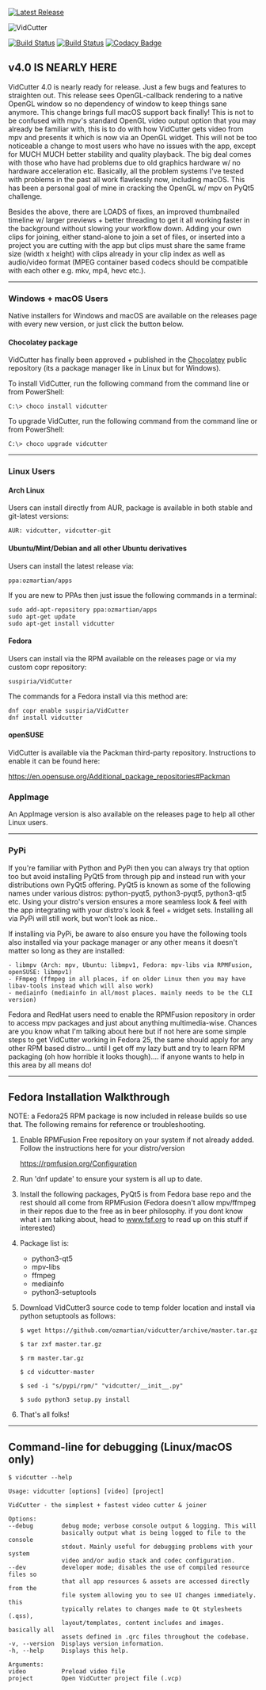 [![Latest Release](http://tvlinker.ozmartians.com/images/button-latest-release.png)](https://github.com/ozmartian/vidcutter/releases/latest)

![VidCutter](https://raw.githubusercontent.com/ozmartian/vidcutter/gh-pages/vidcutter-banner.png)

[![Build Status](https://travis-ci.org/ozmartian/vidcutter.svg)](https://travis-ci.org/ozmartian/vidcutter)
[![Build Status](https://ci.appveyor.com/api/projects/status/jgasythb2vqsxy7v?svg=true)](https://ci.appveyor.com/project/ozmartian/vidcutter)
[![Codacy Badge](https://api.codacy.com/project/badge/Grade/425a00c7c6af446ba87c6152567d9f7e)](https://www.codacy.com/app/ozmartian/vidcutter)

## v4.0 IS NEARLY HERE

VidCutter 4.0 is nearly ready for release. Just a few bugs and features to straighten out. This release sees OpenGL-callback rendering to a native OpenGL window so no dependency of window
to keep things sane anymore. This change brings full macOS support back finally! This is not to be confused with mpv's standard
OpenGL video output option that you may already be familiar with, this is to do with how VidCutter gets video from mpv and presents it which is now via an OpenGL widget. This will not 
be too noticeable a change to most users who have no issues with the app, except for MUCH MUCH better stability and quality playback. The big deal comes with those who have had problems
due to old graphics hardware w/ no hardware acceleration etc. Basically, all the problem systems I've tested with problems in the past all work flawlessly now, including macOS. This has been 
a personal goal of mine in cracking the OpenGL w/ mpv on PyQt5 challenge.

Besides the above, there are LOADS of fixes, an improved thumbnailed timeline w/ larger previews + better threading to get it all working faster in the background
without slowing your workflow down. Adding your own clips for joining, either stand-alone to join a set of files, or inserted into a project you are cutting with the app but
clips must share the same frame size (width x height) with clips already in your clip index as well as audio/video format (MPEG container based codecs should be compatible with each other e.g. mkv, mp4, hevc etc.).

***

### Windows + macOS Users

Native installers for Windows and macOS are available on the releases page with every new version, or just click the button below. 

#### Chocolatey package

VidCutter has finally been approved + published in the [Chocolatey](https://chocolatey.org) public repository (its a package manager like in Linux but
for Windows).

  To install VidCutter, run the following command from the command line or from PowerShell:
  ```
  C:\> choco install vidcutter
  ```
  To upgrade VidCutter, run the following command from the command line or from PowerShell:
  ```
  C:\> choco upgrade vidcutter
  ```

***

### Linux Users

#### Arch Linux

Users can install directly from AUR, package is available in both stable and git-latest versions:

    AUR: vidcutter, vidcutter-git

#### Ubuntu/Mint/Debian and all other Ubuntu derivatives 

Users can install the latest release via:

    ppa:ozmartian/apps

If you are new to PPAs then just issue the following commands in a terminal:

    sudo add-apt-repository ppa:ozmartian/apps
    sudo apt-get update
    sudo apt-get install vidcutter

#### Fedora

Users can install via the RPM available on the releases page or via my custom copr repository:

    suspiria/VidCutter
    
The commands for a Fedora install via this method are:

    dnf copr enable suspiria/VidCutter
    dnf install vidcutter

#### openSUSE

VidCutter is available via the Packman third-party repository. Instructions to enable it can be found here:

   https://en.opensuse.org/Additional_package_repositories#Packman

### AppImage

An AppImage version is also available on the releases page to help all other Linux users.

***

### PyPi

If you're familiar with Python and PyPi then you can always try that option too but avoid installing PyQt5 from through pip and instead run with your distributions own PyQt5 offering. PyQt5 is known as some of the following names under various distros: python-pyqt5, python3-pyqt5, python3-qt5 etc. Using your distro's version ensures a more seamless look & feel with the app integrating with your distro's look & feel + widget sets. Installing all via PyPi will still work, but won't look as nice..

If installing via PyPi, be aware to also ensure you have the following tools also installed via your package manager or any other means it doesn't matter so long as they are installed:

    - libmpv (Arch: mpv, Ubuntu: libmpv1, Fedora: mpv-libs via RPMFusion, openSUSE: libmpv1)
    - FFmpeg (ffmpeg in all places, if on older Linux then you may have libav-tools instead which will also work)
    - mediainfo (mediainfo in all/most places. mainly needs to be the CLI version)

Fedora and RedHat users need to enable the RPMFusion repository in order to access mpv packages and just about anything multimedia-wise. Chances are you know what I'm talking about here but if not here are some simple steps to get VidCutter working in Fedora 25, the same should apply for any other RPM based distro... until I get off my lazy butt and try to learn RPM packaging (oh how horrible it looks though).... if anyone wants to help in this area by all means do!

***

## Fedora Installation Walkthrough

NOTE: a Fedora25 RPM package is now included in release builds so use that. The following remains for reference or troubleshooting.

1. Enable RPMFusion Free repository on your system if not already added. Follow the instructions here for your distro/version

    https://rpmfusion.org/Configuration
    
2. Run 'dnf update' to ensure your system is all up to date.  

3. Install the following packages, PyQt5 is from Fedora base repo and the rest should all come from RPMFusion (Fedora doesn't allow mpv/ffmpeg in their repos due to the free as in beer philosophy. if you dont know what i am talking about, head to www.fsf.org to read up on this stuff if interested)

4. Package list is:

    - python3-qt5
    - mpv-libs
    - ffmpeg
    - mediainfo
    - python3-setuptools

5. Download VidCutter3 source code to temp folder location and install via python setuptools as follows:
    ```
    $ wget https://github.com/ozmartian/vidcutter/archive/master.tar.gz
    
    $ tar zxf master.tar.gz
    
    $ rm master.tar.gz
    
    $ cd vidcutter-master
    
    $ sed -i "s/pypi/rpm/" "vidcutter/__init__.py"
    
    $ sudo python3 setup.py install
    ```
6. That's all folks!

***

## Command-line for debugging (Linux/macOS only)
  ```
  $ vidcutter --help

Usage: vidcutter [options] [video] [project]

VidCutter - the simplest + fastest video cutter & joiner

Options:
  --debug        debug mode; verbose console output & logging. This will
                 basically output what is being logged to file to the console
                 stdout. Mainly useful for debugging problems with your system
                 video and/or audio stack and codec configuration.
  --dev          developer mode; disables the use of compiled resource files so
                 that all app resources & assets are accessed directly from the
                 file system allowing you to see UI changes immediately. this
                 typically relates to changes made to Qt stylesheets (.qss),
                 layout/templates, content includes and images. basically all
                 assets defined in .qrc files throughout the codebase.
  -v, --version  Displays version information.
  -h, --help     Displays this help.

Arguments:
  video          Preload video file
  project        Open VidCutter project file (.vcp)
  ```
